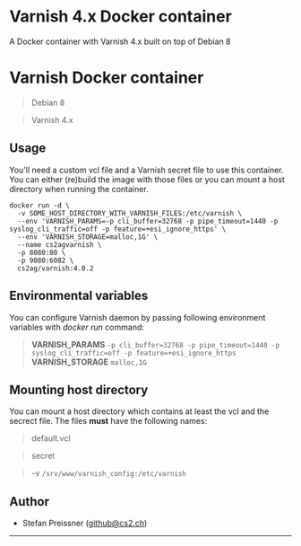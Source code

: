 # Varnish 4.x Docker container
A Docker container with Varnish 4.x built on top of Debian 8

# Varnish Docker container

> Debian 8

> Varnish 4.x

## Usage

You'll need a custom vcl file and a Varnish secret file to use this container. You can either (re)build the image with those files or you can mount a host directory when running the container.


```
docker run -d \
  -v SOME_HOST_DIRECTORY_WITH_VARNISH_FILES:/etc/varnish \
  --env 'VARNISH_PARAMS=-p cli_buffer=32768 -p pipe_timeout=1440 -p syslog_cli_traffic=off -p feature=+esi_ignore_https' \
  --env 'VARNISH_STORAGE=malloc,1G' \
  --name cs2agvarnish \
  -p 8080:80 \
  -p 9080:6082 \
  cs2ag/varnish:4.0.2
```

## Environmental variables

You can configure Varnish daemon by passing following environment variables with _docker run_ command:

> **VARNISH_PARAMS** `-p cli_buffer=32768 -p pipe_timeout=1440 -p syslog_cli_traffic=off -p feature=+esi_ignore_https`  
> **VARNISH_STORAGE** `malloc,1G`  

## Mounting host directory

You can mount a host directory which contains at least the vcl and the secrect file. The files **must** have the following names:

> default.vcl

> secret

> -v `/srv/www/varnish_config:/etc/varnish`

## Author

* Stefan Preissner (<github@cs2.ch>)  

---

